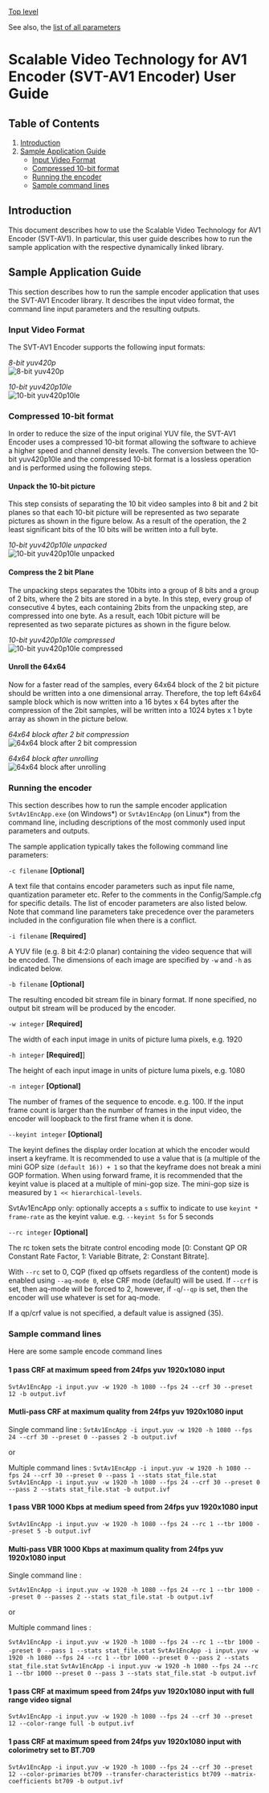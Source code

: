 [Top level](../README.md)

See also, the [list of all parameters](Parameters.md)

# Scalable Video Technology for AV1 Encoder (SVT-AV1 Encoder) User Guide

## Table of Contents

1. [Introduction](#introduction)
2. [Sample Application Guide](#sample-application-guide)
    - [Input Video Format](#input-video-format)
    - [Compressed 10-bit format](#compressed-10-bit-format)
    - [Running the encoder](#running-the-encoder)
    - [Sample command lines](#sample-command-lines)

## Introduction

This document describes how to use the Scalable Video Technology for AV1
Encoder (SVT-AV1). In particular, this user guide describes how to run the
sample application with the respective dynamically linked library.

## Sample Application Guide

This section describes how to run the sample encoder application that uses the
SVT-AV1 Encoder library. It describes the input video format, the command line
input parameters and the resulting outputs.

### Input Video Format

The SVT-AV1 Encoder supports the following input formats:

_8-bit yuv420p_\
![8-bit yuv420p](img/8bit_yuv420p.png "8-bit yuv420p")

_10-bit yuv420p10le_\
![10-bit yuv420p10le](img/10bit_yuv420p.png "10-bit yuv420p10le")

### Compressed 10-bit format

In order to reduce the size of the input original YUV file, the SVT-AV1 Encoder
uses a compressed 10-bit format allowing the software to achieve a higher speed
and channel density levels. The conversion between the 10-bit yuv420p10le and
the compressed 10-bit format is a lossless operation and is performed using the
following steps.

#### Unpack the 10-bit picture

This step consists of separating the 10 bit video samples into 8 bit and 2 bit
planes so that each 10-bit picture will be represented as two separate pictures
as shown in the figure below. As a result of the operation, the 2 least
significant bits of the 10 bits will be written into a full byte.

_10-bit yuv420p10le unpacked_\
![10-bit yuv420p10le unpacked](img/10bit_unpacked.png "10-bit yuv420p10le unpacked")

#### Compress the 2 bit Plane

The unpacking steps separates the 10bits into a group of 8 bits and a group of
2 bits, where the 2 bits are stored in a byte. In this step, every group of
consecutive 4 bytes, each containing 2bits from the unpacking step, are
compressed into one byte. As a result, each 10bit picture will be represented
as two separate pictures as shown in the figure below.

_10-bit yuv420p10le compressed_\
![10-bit yuv420p10le compressed](img/10bit_packed.png "10-bit yuv420p10le compressed")

#### Unroll the 64x64

Now for a faster read of the samples, every 64x64 block of the 2 bit picture
should be written into a one dimensional array. Therefore, the top left 64x64
sample block which is now written into a 16 bytes x 64 bytes after the
compression of the 2bit samples, will be written into a 1024 bytes x 1 byte
array as shown in the picture below.

_64x64 block after 2 bit compression_\
![64x64 block after 2 bit compression](img/64x64_after_2bit_compression.png "64x64 block after 2 bit compression")

_64x64 block after unrolling_\
![64x64 block after unrolling](img/64x64_after_unrolling.png "64x64 block after unrolling")

### Running the encoder

This section describes how to run the sample encoder application
`SvtAv1EncApp.exe` (on Windows\*) or `SvtAv1EncApp` (on Linux\*) from the
command line, including descriptions of the most commonly used input parameters
and outputs.

The sample application typically takes the following command line parameters:

`-c filename` **[Optional]**

A text file that contains encoder parameters such as input file name,
quantization parameter etc. Refer to the comments in the Config/Sample.cfg for
specific details. The list of encoder parameters are also listed below. Note
that command line parameters take precedence over the parameters included in
the configuration file when there is a conflict.

`-i filename` **[Required]**

A YUV file (e.g. 8 bit 4:2:0 planar) containing the video sequence that will be
encoded. The dimensions of each image are specified by `-w` and `-h` as
indicated below.

`-b filename` **[Optional]**

The resulting encoded bit stream file in binary format. If none specified, no
output bit stream will be produced by the encoder.

`-w integer` **[Required]**

The width of each input image in units of picture luma pixels, e.g. 1920

`-h integer` **[Required]**]

The height of each input image in units of picture luma pixels, e.g. 1080

`-n integer` **[Optional]**

The number of frames of the sequence to encode. e.g. 100. If the input frame
count is larger than the number of frames in the input video, the encoder will
loopback to the first frame when it is done.

`--keyint integer` **[Optional]**

The keyint defines the display order location at which the encoder would insert
a keyframe. It is recommended to use a value that is (a multiple of the mini
GOP size `(default 16)) + 1` so that the keyframe does not break a mini GOP
formation. When using forward frame, it is recommended that the keyint value is
placed at a multiple of mini-gop size. The mini-gop size is measured by `1 <<
hierarchical-levels`.

SvtAv1EncApp only: optionally accepts a `s` suffix to indicate to use `keyint *
frame-rate` as the keyint value. e.g. `--keyint 5s` for 5 seconds

`--rc integer` **[Optional]**

The rc token sets the bitrate control encoding mode [0: Constant QP OR Constant
Rate Factor, 1: Variable Bitrate, 2: Constant Bitrate].

With `--rc` set to 0, CQP (fixed qp offsets regardless of the content) mode is
enabled using `--aq-mode 0`, else CRF mode (default) will be used. If `--crf`
is set, then aq-mode will be forced to 2, however, if `-q`/`--qp` is set, then
the encoder will use whatever is set for aq-mode.

If a qp/crf value is not specified, a default value is assigned (35).

### Sample command lines

Here are some sample encode command lines

#### 1 pass CRF at maximum speed from 24fps yuv 1920x1080 input
`SvtAv1EncApp -i input.yuv -w 1920 -h 1080 --fps 24 --crf 30 --preset 12 -b output.ivf`

#### Mutli-pass CRF at maximum quality from 24fps yuv 1920x1080 input
Single command line :
`SvtAv1EncApp -i input.yuv -w 1920 -h 1080 --fps 24 --crf 30 --preset 0 --passes 2 -b output.ivf`

or

Multiple command lines :
`SvtAv1EncApp -i input.yuv -w 1920 -h 1080 --fps 24 --crf 30 --preset 0 --pass 1 --stats stat_file.stat`
`SvtAv1EncApp -i input.yuv -w 1920 -h 1080 --fps 24 --crf 30 --preset 0 --pass 2 --stats stat_file.stat -b output.ivf `

#### 1 pass VBR 1000 Kbps at medium speed from 24fps yuv 1920x1080 input
`SvtAv1EncApp -i input.yuv -w 1920 -h 1080 --fps 24 --rc 1 --tbr 1000 --preset 5 -b output.ivf`

#### Multi-pass VBR 1000 Kbps at maximum quality from 24fps yuv 1920x1080 input
Single command line :

`SvtAv1EncApp -i input.yuv -w 1920 -h 1080 --fps 24 --rc 1 --tbr 1000 --preset 0 --passes 2 --stats stat_file.stat -b output.ivf`

or

Multiple command lines :

`SvtAv1EncApp -i input.yuv -w 1920 -h 1080 --fps 24 --rc 1 --tbr 1000 --preset 0 --pass 1 --stats stat_file.stat`
`SvtAv1EncApp -i input.yuv -w 1920 -h 1080 --fps 24 --rc 1 --tbr 1000 --preset 0 --pass 2 --stats stat_file.stat`
`SvtAv1EncApp -i input.yuv -w 1920 -h 1080 --fps 24 --rc 1 --tbr 1000 --preset 0 --pass 3 --stats stat_file.stat -b output.ivf`

#### 1 pass CRF at maximum speed from 24fps yuv 1920x1080 input with full range video signal
`SvtAv1EncApp -i input.yuv -w 1920 -h 1080 --fps 24 --crf 30 --preset 12 --color-range full -b output.ivf`

#### 1 pass CRF at maximum speed from 24fps yuv 1920x1080 input with colorimetry set to BT.709
`SvtAv1EncApp -i input.yuv -w 1920 -h 1080 --fps 24 --crf 30 --preset 12 --color-primaries bt709 --transfer-characteristics bt709 --matrix-coefficients bt709 -b output.ivf`
